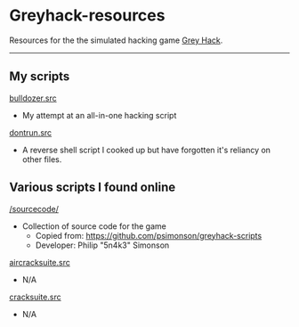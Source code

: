 # Greyhack-resources
Resources for the the simulated hacking game [Grey Hack](https://store.steampowered.com/app/605230/Grey_Hack/).

-----
## My scripts
[bulldozer.src](https://github.com/dozmert/Greyhack-resources/blob/main/bulldozer.src.md)
- My attempt at an all-in-one hacking script

[dontrun.src](https://github.com/dozmert/Greyhack-resources/blob/main/dontrun.src.md)
 - A reverse shell script I cooked up but have forgotten it's reliancy on other files.

## Various scripts I found online
[/sourcecode/](https://github.com/dozmert/Greyhack-resources/sourcecode)
- Collection of source code for the game
  - Copied from: https://github.com/psimonson/greyhack-scripts
  - Developer: Philip "5n4k3" Simonson

[aircracksuite.src](https://github.com/dozmert/Greyhack-resources/blob/main/aircracksuite.src.md)
- N/A

[cracksuite.src](https://github.com/dozmert/Greyhack-resources/blob/main/cracksuite.src.md)
- N/A
